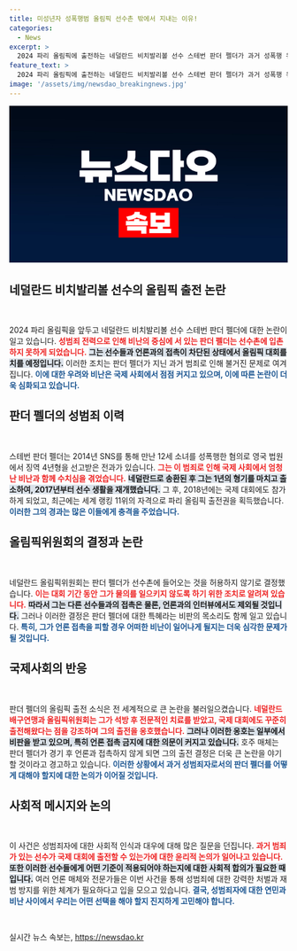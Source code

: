 ```yaml
---
title: 미성년자 성폭행범 올림픽 선수촌 밖에서 지내는 이유!
categories:
  - News
excerpt: >
  2024 파리 올림픽에 출전하는 네덜란드 비치발리볼 선수 스테번 판더 펠더가 과거 성폭행 유죄 판결에도 선수촌 밖에서 생활하며 언론과의 접촉이 금지돼 논란이 일고 있다. 이 결정이 강간범 보호로 비화될 조짐을 보이고 있다.
feature_text: >
  2024 파리 올림픽에 출전하는 네덜란드 비치발리볼 선수 스테번 판더 펠더가 과거 성폭행 유죄 판결에도 선수촌 밖에서 생활하며 언론과의 접촉이 금지돼 논란이 일고 있다. 이 결정이 강간범 보호로 비화될 조짐을 보이고 있다.
image: '/assets/img/newsdao_breakingnews.jpg'
---
```


<p><img src="/assets/img/newsdao_breakingnews.jpg" alt="firstkoreanews 속보" /></p>

<h2 data-ke-size="size26">네덜란드 비치발리볼 선수의 올림픽 출전 논란</h2>

<p data-ke-size="size16">&nbsp;</p>

<p>2024 파리 올림픽을 앞두고 네덜란드 비치발리볼 선수 스테번 판더 펠더에 대한 논란이 일고 있습니다. <b><span style="color: #ee2323;">성범죄 전력으로 인해 비난의 중심에 서 있는 판더 펠더는 선수촌에 입촌하지 못하게 되었습니다.</span></b> <b><span style="background-color: #21538527;">그는 선수들과 언론과의 접촉이 차단된 상태에서 올림픽 대회를 치를 예정입니다.</span></b> 이러한 조치는 판더 펠더가 지닌 과거 범죄로 인해 불거진 문제로 여겨집니다. <b><span style="color: #1a5490;">이에 대한 우려와 비난은 국제 사회에서 점점 커지고 있으며, 이에 따른 논란이 더욱 심화되고 있습니다.</span></b></p>

<h2 data-ke-size="size26">판더 펠더의 성범죄 이력</h2>

<p data-ke-size="size16">&nbsp;</p>

<p>스테번 판더 펠더는 2014년 SNS를 통해 만난 12세 소녀를 성폭행한 혐의로 영국 법원에서 징역 4년형을 선고받은 전과가 있습니다. <b><span style="color: #ee2323;">그는 이 범죄로 인해 국제 사회에서 엄청난 비난과 함께 수치심을 겪었습니다.</span></b> <b><span style="background-color: #21538527;">네덜란드로 송환된 후 그는 1년의 형기를 마치고 출소하여, 2017년부터 선수 생활을 재개했습니다.</span></b> 그 후, 2018년에는 국제 대회에도 참가하게 되었고, 최근에는 세계 랭킹 11위의 자격으로 파리 올림픽 출전권을 획득했습니다. <b><span style="color: #1a5490;">이러한 그의 경과는 많은 이들에게 충격을 주었습니다.</span></b></p>

<h2 data-ke-size="size26">올림픽위원회의 결정과 논란</h2>

<p data-ke-size="size16">&nbsp;</p>

<p>네덜란드 올림픽위원회는 판더 펠더가 선수촌에 들어오는 것을 허용하지 않기로 결정했습니다. <b><span style="color: #ee2323;">이는 대회 기간 동안 그가 물의를 일으키지 않도록 하기 위한 조치로 알려져 있습니다.</span></b> <b><span style="background-color: #21538527;">따라서 그는 다른 선수들과의 접촉은 물론, 언론과의 인터뷰에서도 제외될 것입니다.</span></b> 그러나 이러한 결정은 판더 펠더에 대한 특혜라는 비판의 목소리도 함께 일고 있습니다. <b><span style="color: #1a5490;">특히, 그가 언론 접촉을 피할 경우 어떠한 비난이 일어나게 될지는 더욱 심각한 문제가 될 것입니다.</span></b></p>

<h2 data-ke-size="size26">국제사회의 반응</h2>

<p data-ke-size="size16">&nbsp;</p>

<p>판더 펠더의 올림픽 출전 소식은 전 세계적으로 큰 논란을 불러일으켰습니다. <b><span style="color: #ee2323;">네덜란드 배구연맹과 올림픽위원회는 그가 석방 후 전문적인 치료를 받았고, 국제 대회에도 꾸준히 출전해왔다는 점을 강조하며 그의 출전을 옹호했습니다.</span></b> <b><span style="background-color: #21538527;">그러나 이러한 옹호는 일부에서 비판을 받고 있으며, 특히 언론 접촉 금지에 대한 의문이 커지고 있습니다.</span></b> 호주 매체는 판더 펠더가 경기 후 언론과 접촉하지 않게 되면 그의 출전 결정은 더욱 큰 논란을 야기할 것이라고 경고하고 있습니다. <b><span style="color: #1a5490;">이러한 상황에서 과거 성범죄자로서의 판더 펠더를 어떻게 대해야 할지에 대한 논의가 이어질 것입니다.</span></b></p>

<h2 data-ke-size="size26">사회적 메시지와 논의</h2>

<p data-ke-size="size16">&nbsp;</p>

<p>이 사건은 성범죄자에 대한 사회적 인식과 대우에 대해 많은 질문을 던집니다. <b><span style="color: #ee2323;">과거 범죄가 있는 선수가 국제 대회에 출전할 수 있는가에 대한 윤리적 논의가 일어나고 있습니다.</span></b> <b><span style="background-color: #21538527;">또한 이러한 선수들에게 어떤 기준이 적용되어야 하는지에 대한 사회적 합의가 필요한 때입니다.</span></b> 여러 언론 매체와 전문가들은 이번 사건을 통해 성범죄에 대한 강력한 처벌과 재범 방지를 위한 체계가 필요하다고 입을 모으고 있습니다. <b><span style="color: #1a5490;">결국, 성범죄자에 대한 연민과 비난 사이에서 우리는 어떤 선택을 해야 할지 진지하게 고민해야 합니다.</span></b></p>

<p data-ke-size="size16">&nbsp;</p>
실시간 뉴스 속보는, <a href="https://newsdao.kr" rel="dofollow">https://newsdao.kr</a>


